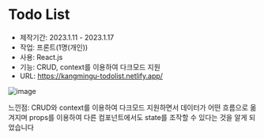 # Todo List
- 제작기간: 2023.1.11 - 2023.1.17
- 작업: 프론트(1명(개인)) 
- 사용: React.js 
- 기능: CRUD, context를 이용하여 다크모드 지원
- URL: https://kangmingu-todolist.netlify.app/

![image](https://user-images.githubusercontent.com/53555375/215966223-8f90f1b1-15cb-47a7-ab90-35f745c2d886.png)

느낀점: CRUD와 context를 이용하여 다크모드 지원하면서 데이터가 어떤 흐름으로 옮겨지며 props를 이용하여 다른 컴포넌트에서도 state를 조작할 수 있다는 것을 알게 되었습니다
